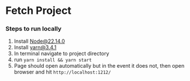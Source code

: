 # Fetch Project

### Steps to run locally

1. Install Node@22.14.0
2. Install yarn@3.4.1
3. In terminal navigate to project directory
4. run `yarn install && yarn start`
5. Page should open automatically but in the event it does not, then open browser and hit `http://localhost:1212/`


